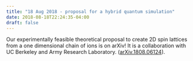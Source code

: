 ```yaml
---
title: "18 Aug 2018 - proposal for a hybrid quantum simulation"
date: 2018-08-18T22:24:35-04:00
draft: false
---
```


Our experimentally feasible theoretical proposal to create 2D spin lattices from a one dimensional chain of ions is on arXiv! It is a collaboration with UC Berkeley and Army Research Laboratory. (<a href="https://arxiv.org/abs/1808.06124" target="_blank">arXiv.1808.06124</a>).




